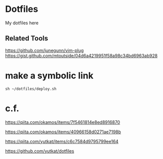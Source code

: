 # Dotfiles

My dotfiles here

## Related Tools
https://github.com/junegunn/vim-plug
https://gist.github.com/mtoutside/04d6a4219951f58a98c34bd6963ab928

# make a symbolic link

`sh ~/dotfiles/deploy.sh`

# c.f.

https://qiita.com/okamos/items/7f5461814e8ed8916870

https://qiita.com/okamos/items/40966158d0271ae7198b

https://qiita.com/yutkat/items/c6c7584d9795799ee164

https://github.com/yutkat/dotfiles
